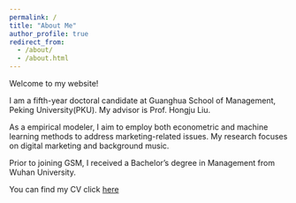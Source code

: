 ```yaml
---
permalink: /
title: "About Me"
author_profile: true
redirect_from: 
  - /about/
  - /about.html
---
```


Welcome to my website!

I am a fifth-year doctoral candidate at Guanghua School of Management, Peking University(PKU). My advisor is Prof. Hongju Liu.

As a empirical modeler, I aim to employ both econometric and machine learning methods to address marketing-related issues. My research focuses on digital marketing and background music. 

Prior to joining GSM, I received a Bachelor’s degree in Management from Wuhan University.

You can find my CV click [here](https://academicpages.github.io/markdown/)
